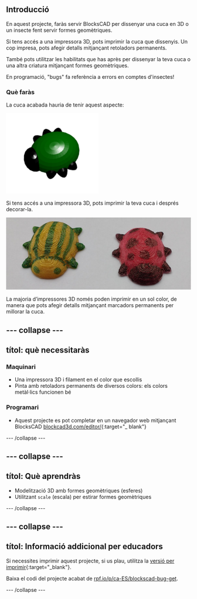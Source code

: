 ## Introducció

En aquest projecte, faràs servir BlocksCAD per dissenyar una cuca en 3D o un insecte fent servir formes geomètriques.

Si tens accés a una impressora 3D, pots imprimir la cuca que dissenyis. Un cop impresa, pots afegir detalls mitjançant retoladors permanents.

També pots utilitzar les habilitats que has après per dissenyar la teva cuca o una altra criatura mitjançant formes geomètriques.

En programació, "bugs" fa referència a errors en comptes d'insectes!

### Què faràs

La cuca acabada hauria de tenir aquest aspecte:

![captura de pantalla](images/bug-complete.png)

Si tens accés a una impressora 3D, pots imprimir la teva cuca i després decorar-la.

![Projecte acabat](images/bug-showcase.png)

La majoria d’impressores 3D només poden imprimir en un sol color, de manera que pots afegir detalls mitjançant marcadors permanents per millorar la cuca.

--- collapse ---
---
títol: què necessitaràs
---

### Maquinari

+ Una impressora 3D i filament en el color que escollis
+ Pinta amb retoladors permanents de diversos colors: els colors metàl·lics funcionen bé

### Programari

+ Aquest projecte es pot completar en un navegador web mitjançant BlocksCAD [blockcad3d.com/editor/](https://www.blockscad3d.com/editor){:target="_ blank"}

--- /collapse ---

--- collapse ---
---
títol: Què aprendràs
---

+ Modelització 3D amb formes geomètriques (esferes)
+ Utilitzant `scale` (escala) per estirar formes geomètriques

--- /collapse ---

--- collapse ---
---
títol: Informació addicional per educadors
---

Si necessites imprimir aquest projecte, si us plau, utilitza la [versió per imprimir](https://projects.raspberrypi.org/en/projects/blockscad-bug/print){:target="_blank"}.

Baixa el codi del projecte acabat de [rpf.io/p/ca-ES/blockscad-bug-get](https://rpf.io/p/ca-ES/blockscad-bug-get).

--- /collapse ---

